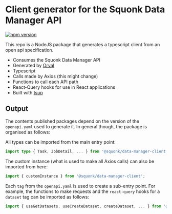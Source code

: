 # Client generator for the Squonk Data Manager API

[![npm version](https://badge.fury.io/js/%40squonk%2Fdata-manager-client.svg)](https://badge.fury.io/js/%40squonk%2Fdata-manager-client)

This repo is a NodeJS package that generates a typescript client from an open api specification.

- Consumes the Squonk Data Manager API
- Generated by [Orval](https://orval.dev)
- Typescript
- Calls made by Axios (this might change)
- Functions to call each API path
- React-Query hooks for use in React applications
- Built with [tsup](https://tsup.egoist.sh/)

## Output

The contents published packages depend on the version of the `openapi.yaml` used to generate it. In general though, the package is organised as follows:

All types can be imported from the main entry point:
```ts
import type { Task, JobDetail, ... } from '@squonk/data-manager-client';
```

The custom instance (what is used to make all Axios calls) can also be imported from here:

```ts
import { customInstance } from '@squonk/data-manager-client';
```

Each `tag` from the `openapi.yaml` is used to create a sub-entry point. For example, the functions to make requests and the `react-query` hooks for a `dataset` tag can be imported as follows:

```ts
import { useGetDatasets, useCreateDataset, createDataset, ... } from '@squonk/data-manager-client/dataset';
```
